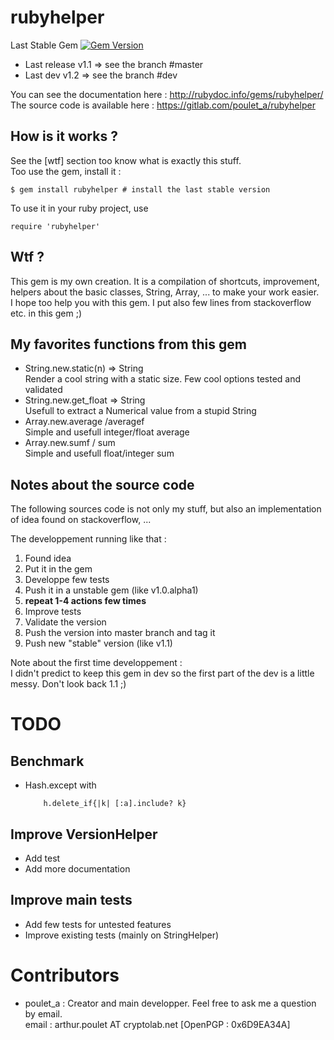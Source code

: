 # rubyhelper

Last Stable Gem [![Gem Version](https://badge.fury.io/rb/rubyhelper.svg)](http://badge.fury.io/rb/rubyhelper)  

- Last release	v1.1	=> see the branch #master  
- Last dev	v1.2	=> see the branch #dev  

You can see the documentation here : http://rubydoc.info/gems/rubyhelper/  
The source code is available here  : https://gitlab.com/poulet_a/rubyhelper  


## How is it works ?
See the [wtf] section too know what is exactly this stuff.  
Too use the gem, install it :
```
$ gem install rubyhelper # install the last stable version
```

To use it in your ruby project, use
```
require 'rubyhelper'
```


## Wtf ?
This gem is my own creation. It is a compilation of shortcuts, improvement,
helpers about the basic classes, String, Array, ... to make your work easier.  
I hope too help you with this gem. I put also few lines from stackoverflow etc.
in this gem ;)


## My favorites functions from this gem
- String.new.static(n) => String  
	Render a cool string with a static size. Few cool options tested and validated
- String.new.get_float => String  
	Usefull to extract a Numerical value from a stupid String
- Array.new.average /averagef  
	Simple and usefull integer/float average
- Array.new.sumf / sum  
	Simple and usefull float/integer sum


## Notes about the source code
The following sources code is not only my stuff, but also an implementation of
idea found on stackoverflow, ...  

The developpement running like that :  
1. Found idea  
2. Put it in the gem  
3. Developpe few tests  
4. Push it in a unstable gem (like v1.0.alpha1)  
5. **repeat 1-4 actions few times**  
6. Improve tests  
7. Validate the version  
8. Push the version into master branch and tag it  
9. Push new "stable" version (like v1.1)  

Note about the first time developpement :  
I didn't predict to keep this gem in dev so the first part of the dev
is a little messy. Don't look back 1.1 ;)


# TODO
## Benchmark
- Hash.except with  
	```
		h.delete_if{|k| [:a].include? k}
	```  

## Improve VersionHelper
- Add test
- Add more documentation

## Improve main tests
- Add few tests for untested features
- Improve existing tests (mainly on StringHelper)

# Contributors
- poulet_a : Creator and main developper. Feel free to ask me a question by email.  
	email   : arthur.poulet AT cryptolab.net [OpenPGP : 0x6D9EA34A]  


